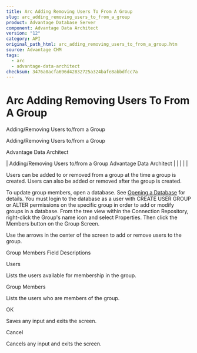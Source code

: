 ```yaml
---
title: Arc Adding Removing Users To From A Group
slug: arc_adding_removing_users_to_from_a_group
product: Advantage Database Server
component: Advantage Data Architect
version: "12"
category: API
original_path_html: arc_adding_removing_users_to_from_a_group.htm
source: Advantage CHM
tags:
  - arc
  - advantage-data-architect
checksum: 3476a0acfa696d42832725a324bafe8abbdfcc7a
---
```


# Arc Adding Removing Users To From A Group

Adding/Removing Users to/from a Group

Adding/Removing Users to/from a Group

Advantage Data Architect

| Adding/Removing Users to/from a Group  Advantage Data Architect |  |  |  |  |

Users can be added to or removed from a group at the time a group is created. Users can also be added or removed after the group is created.

To update group members, open a database. See [Opening a Database](arc_opening_a_database2.md) for details. You must login to the database as a user with CREATE USER GROUP or ALTER permissions on the specific group in order to add or modify groups in a database. From the tree view within the Connection Repository, right-click the Group's name icon and select Properties. Then click the Members button on the Group Screen.

Use the arrows in the center of the screen to add or remove users to the group.

Group Members Field Descriptions

Users

Lists the users available for membership in the group.

Group Members

Lists the users who are members of the group.

OK

Saves any input and exits the screen.

Cancel

Cancels any input and exits the screen.
